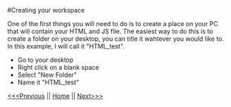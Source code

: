 #Creating your workspace

One of the first things you will need to do is to create a place on your PC that will contain your HTML and JS file. The easiest way to do this is to create a folder on your desktop, you can title it wahtever you would like to. In this example, I will call it "HTML_test". 

* Go to your desktop
* Right click on a blank space
* Select "New Folder"
* Name it "HTML_test"



[<<<Previous](GettingStarted.md) || [Home](README.md) || [Next>>>](VSCsetup.md)